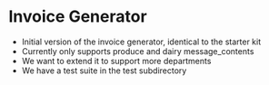 # Invoice Generator

- Initial version of the invoice generator, identical to the starter kit
- Currently only supports produce and dairy message_contents
- We want to extend it to support more departments
- We have a test suite in the test subdirectory
